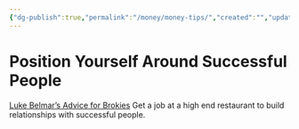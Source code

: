 ```yaml
---
{"dg-publish":true,"permalink":"/money/money-tips/","created":"","updated":""}
---
```



# Position Yourself Around Successful People

[Luke Belmar’s Advice for Brokies](https://www.youtube.com/watch?v=Y8Cp_J8lJmc)
Get a job at a high end restaurant to build relationships with successful people. 